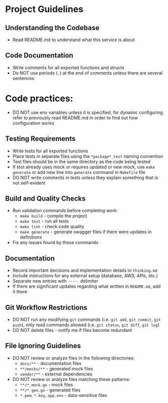 # Project Guidelines

## Understanding the Codebase
- Read README.md to understand what this service is about

## Code Documentation
- Write comments for all exported functions and structs
- Do NOT use periods (`.`) at the end of comments unless there are several sentences

# Code practices:
- DO NOT use env variables unless it is specified, for dynamic configuring refer to previously read README.md in order to find out how configuration works

## Testing Requirements
- Write tests for all exported functions
- Place tests in separate files using the `*package*_test` naming convention
- Test files should be in the same directory as the code being tested
- If test already uses mock or requires updated or new mock, use `make generate` or add new line into `generate` command in `Makefile` file
- DO NOT write comments in tests unless they explain something that is not self-evident

## Build and Quality Checks
- Run validation commands before completing work:
  - `make build` - compile the project
  - `make test` - run all tests
  - `make lint` - check code quality
  - `make generate` - generate swagger files if there were updates in definitions
- Fix any issues found by these commands

## Documentation
- Record important decisions and implementation details in `thinking.md`
- Include instructions for any external setup (database, AWS, APIs, etc.)
- Separate new entries with `-----` delimiter
- If there are significant updates regarding what written in `README.md`, add it there

## Git Workflow Restrictions
- DO NOT run any modifying `git` commands (i.e. `git add`, `git commit`, `git push`), only read commands allowed (i.e. `git status`, `git diff`, `git log`)
- DO NOT delete files - notify me if files become redundant

## File Ignoring Guidelines
- DO NOT review or analyze files in the following directories:
  - `docs/**` - documentation files
  - `**/mocks/**` - generated mock files
  - `vendor/**` - external dependencies
- DO NOT review or analyze files matching these patterns:
  - `**/*_mock.go` - mock files
  - `**/*.gen.go` - generated files
  - `*.pem`, `*.key`, `app.env` - data-sensitive files

